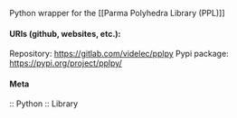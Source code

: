 Python wrapper for the [[Parma Polyhedra Library (PPL)]]

#### URIs (github, websites, etc.):
Repository: https://gitlab.com/videlec/pplpy
Pypi package: https://pypi.org/project/pplpy/

#### Meta
:: Python
:: Library